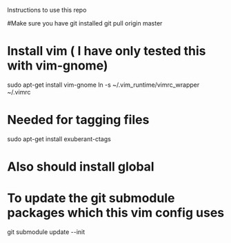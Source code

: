Instructions to use this repo

#Make sure you have git installed
git pull origin master
# Install vim ( I have only tested this with vim-gnome)
sudo apt-get install vim-gnome
ln -s ~/.vim_runtime/vimrc_wrapper ~/.vimrc
# Needed for tagging files
sudo apt-get install exuberant-ctags
# Also should install global 
# To update the git submodule packages which this vim config uses
git submodule update --init 
